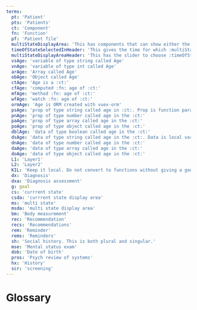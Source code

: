 ```yaml
---
terms:
  pt: 'Patient'
  pts: 'Patients'
  ct: 'Component'
  fn: 'Function'
  pf: 'Patient file'
  multiStateDisplayArea: 'This has components that can show either the current state or historical state'
  timeOfStateSelectedInHeader: 'This gives the time for which :multiStateDisplayArea: should be rendered'
  multiStateDisplayAreaHeader: 'This has the slider to choose :timeOfStateSelectedInHeader:'
  vsAge: 'variable of type string called Age'
  vnAge: 'variable of type int called Age'
  arAge: 'Array called Age'
  obAge: 'Object called Age'
  ctAge: 'Age is a :ct:'
  cfAge: 'computed :fn: age of :ct:'
  mfAge: 'method :fn: age of :ct:'
  wfAge: 'watch :fn: age of :ct:'
  ormAge: 'Age is ORM created with vuex-orm'
  psAge: 'prop of type string called age in :ct:. Prop is function paramter'
  pnAge: 'prop of type number called age in the :ct:'
  paAge: 'prop of type array called age in the :ct:'
  poAge: 'prop of type object called age in the :ct:'
  dblAge: 'data of type boolean called age in the :ct:'
  dsAge: 'data of type string called age in the :ct:. Data is local variable'
  dnAge: 'data of type number called age in the :ct:'
  daAge: 'data of type array called age in the :ct:'
  doAge: 'data of type object called age in the :ct:'
  L1: 'Layer1'
  L2: 'Layer2'
  KIL: 'Keep it local. Do not convert to functions without giving a good reason. Since 1. Each function call makes code hard to read 2. vue vuex-orm element.io all are giving lot of functions 3. A function should not have more than 2 paramters'
  dx: 'Diagnosis'
  dxa: 'Diagnosis assessment'
  g: goal
  cs: 'currrent state'
  csda: 'currrent state display area'
  ms: 'multi state'
  msda: 'multi state display area'
  bm: 'Body measurement'
  rec: 'Recommendation'
  recs: 'Recommendations'
  rem: 'Reminder'
  rems: 'Reminders'
  sh: 'Social history. This is both plural and singular.'
  mse: 'Mental status exam'
  dob: 'Date of birth'
  pros: 'Psych review of systems'
  hx: 'History'
  scr: 'screening'
---
```


# Glossary

<Glossary :terms="$frontmatter.terms" />
